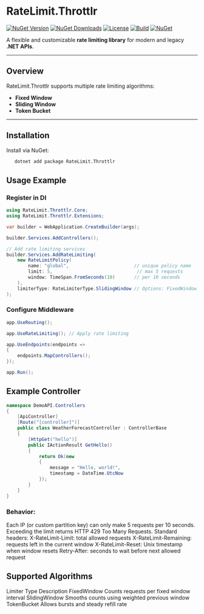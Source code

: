 # RateLimit.Throttlr

[![NuGet Version](https://img.shields.io/nuget/v/Throttlr.Api.RateLimit.svg?style=flat&logo=nuget)](https://www.nuget.org/packages/RateLimit.Throttlr)
[![NuGet Downloads](https://img.shields.io/nuget/dt/Throttlr.Api.RateLimit.svg?style=flat&logo=nuget)](https://www.nuget.org/packages/RateLimit.Throttlr)
[![License](https://img.shields.io/github/license/selfmadecode/Throttlr.Api.RateLimit.svg?style=flat)](LICENSE)
[![Build](https://img.shields.io/github/actions/workflow/status/selfmadecode/Throttlr.Api.RateLimit/build.yml?branch=main&style=flat&logo=github)](https://github.com/selfmadecode/Throttlr.Api.RateLimit/actions)
[![NuGet](https://img.shields.io/nuget/v/RateLimit.Throttlr.svg?style=flat&logo=nuget)](https://www.nuget.org/packages/RateLimit.Throttlr)

A flexible and customizable **rate limiting library** for modern and legacy **.NET APIs**.

---

## Overview
RateLimit.Throttlr supports multiple rate limiting algorithms:  

- **Fixed Window**  
- **Sliding Window**  
- **Token Bucket**  

---

## Installation

Install via NuGet:

```bash
   dotnet add package RateLimit.Throttlr
   ```

## Usage Example
### Register in DI
```csharp
using RateLimit.Throttlr.Core;
using RateLimit.Throttlr.Extensions;

var builder = WebApplication.CreateBuilder(args);

builder.Services.AddControllers();

// Add rate limiting services
builder.Services.AddRateLimiting(
    new RateLimitPolicy(
        name: "global",                        // unique policy name
        limit: 5,                               // max 5 requests
        window: TimeSpan.FromSeconds(10)       // per 10 seconds
    ),
    limiterType: RateLimiterType.SlidingWindow // Options: FixedWindow | SlidingWindow | TokenBucket
);

```

### Configure Middleware

```csharp
app.UseRouting();

app.UseRateLimiting(); // Apply rate limiting

app.UseEndpoints(endpoints =>
{
    endpoints.MapControllers();
});

app.Run();

```
## Example Controller
```csharp
namespace DemoAPI.Controllers
{
    [ApiController]
    [Route("[controller]")]
    public class WeatherForecastController : ControllerBase
    {
        [HttpGet("hello")]
        public IActionResult GetHello()
        {
            return Ok(new
            {
                message = "Hello, world!",
                timestamp = DateTime.UtcNow
            });
        }
    }
}
```

### Behavior:

Each IP (or custom partition key) can only make 5 requests per 10 seconds.
Exceeding the limit returns HTTP 429 Too Many Requests.
Standard headers:
X-RateLimit-Limit: total allowed requests
X-RateLimit-Remaining: requests left in the current window
X-RateLimit-Reset: Unix timestamp when window resets
Retry-After: seconds to wait before next allowed request

## Supported Algorithms

Limiter Type	Description
FixedWindow	Counts requests per fixed window interval
SlidingWindow	Smooths counts using weighted previous window
TokenBucket	Allows bursts and steady refill rate